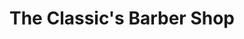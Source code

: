 ---
title: "The Classic's Barber Shop"
url: /palm-harbor/the-classics-barber-shop/
shop: hairdresser
---